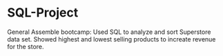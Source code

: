 # SQL-Project
General Assemble bootcamp: Used SQL to analyze and sort Superstore data set. Showed highest and lowest selling products to increate  revenue for the store. 
